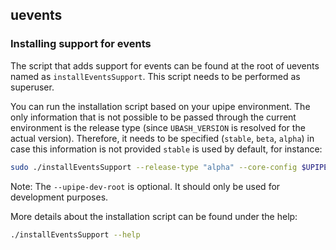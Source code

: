 ## uevents

### Installing support for events

The script that adds support for events can be found at the root of uevents
named as `installEventsSupport`. This script needs to be performed as superuser.

You can run the installation script based on your upipe environment. The only information that is not possible to be
passed through the current environment is the release type (since `UBASH_VERSION` is resolved for the actual version). Therefore, it needs to be specified (`stable`, `beta`, `alpha`)
in case this information is not provided `stable` is used by default, for instance:
```bash
sudo ./installEventsSupport --release-type "alpha" --core-config $UPIPE_CORE_CONFIG --upipe-root $UPIPE_ROOT --upipe-dev-root $UPIPE_DEV_ROOT
```
Note: The `--upipe-dev-root` is optional. It should only be used for development purposes.

More details about the installation script can be found under the help:
```bash
./installEventsSupport --help
```
